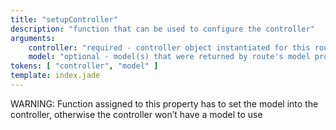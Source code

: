 ```yaml
---
title: "setupController"
description: "function that can be used to configure the controller"
arguments:
    controller: "required - controller object instantiated for this route"
    model: "optional - model(s) that were returned by route's model property"
tokens: [ "controller", "model" ]
template: index.jade
---
```


WARNING: Function assigned to this property has to set the model into the controller, otherwise the controller won’t have a model to use